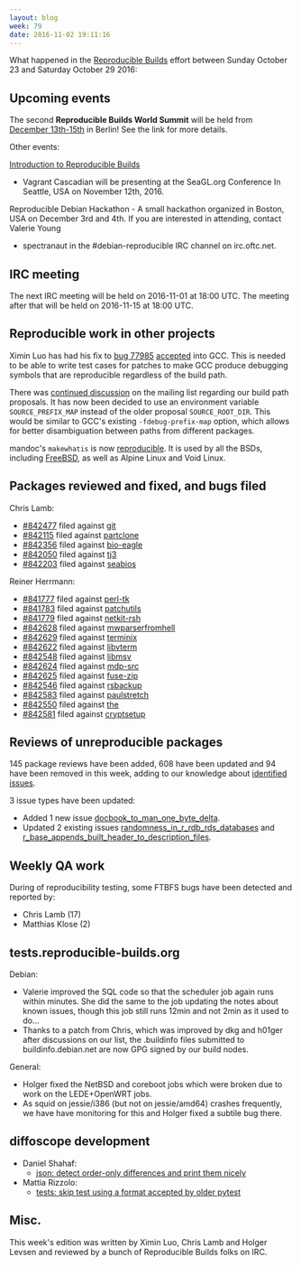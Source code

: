 ```yaml
---
layout: blog
week: 79
date: 2016-11-02 19:11:16
---
```


What happened in the [Reproducible
Builds](https://wiki.debian.org/ReproducibleBuilds) effort between Sunday
October 23 and Saturday October 29 2016:


Upcoming events
---------------

The second **Reproducible Builds World Summit** will be held from [December
13th-15th](https://reproducible-builds.org/events/berlin2016/) in Berlin! See
the link for more details.

Other events:

[Introduction to Reproducible
Builds](https://osem.seagl.org/conference/seagl2016/program/proposal/166)
- Vagrant Cascadian will be presenting at the SeaGL.org Conference In
Seattle, USA on November 12th, 2016.

Reproducible Debian Hackathon - A small hackathon organized in Boston, USA on
December 3rd and 4th. If you are interested in attending, contact Valerie Young
- spectranaut in the #debian-reproducible IRC channel on irc.oftc.net.


IRC meeting
-----------

The next IRC meeting will be held on 2016-11-01 at 18:00 UTC. The meeting after
that will be held on 2016-11-15 at 18:00 UTC.


Reproducible work in other projects
-----------------------------------

Ximin Luo has had his fix to [bug
77985](https://gcc.gnu.org/bugzilla/show_bug.cgi?id=77985)
[accepted](https://gcc.gnu.org/viewcvs/gcc?view=revision&revision=241473) into
GCC. This is needed to be able to write test cases for patches to make GCC
produce debugging symbols that are reproducible regardless of the build path.

There was [continued
discussion](https://lists.alioth.debian.org/pipermail/reproducible-builds/Week-of-Mon-20161024/007383.html)
on the mailing list regarding our build path proposals. It has now been decided
to use an environment variable `SOURCE_PREFIX_MAP` instead of the older
proposal `SOURCE_ROOT_DIR`. This would be similar to GCC's existing
`-fdebug-prefix-map` option, which allows for better disambiguation between
paths from different packages.

mandoc's `makewhatis` is now
[reproducible](https://mdocml.bsd.lv/cgi-bin/cvsweb/mandocdb.c?rev=1.231&content-type=text/x-cvsweb-markup).
It is used by all the BSDs, including
[FreeBSD](https://svnweb.freebsd.org/changeset/base/307003), as well as Alpine
Linux and Void Linux.


Packages reviewed and fixed, and bugs filed
-------------------------------------------

Chris Lamb:

* [#842477](https://bugs.debian.org/842477) filed against [git](https://tracker.debian.org/pkg/git)
* [#842115](https://bugs.debian.org/842115) filed against [partclone](https://tracker.debian.org/pkg/partclone)
* [#842356](https://bugs.debian.org/842356) filed against [bio-eagle](https://tracker.debian.org/pkg/bio-eagle)
* [#842050](https://bugs.debian.org/842050) filed against [tj3](https://tracker.debian.org/pkg/tj3)
* [#842203](https://bugs.debian.org/842203) filed against [seabios](https://tracker.debian.org/pkg/seabios)

Reiner Herrmann:

* [#841777](https://bugs.debian.org/841777) filed against [perl-tk](https://tracker.debian.org/pkg/perl-tk)
* [#841783](https://bugs.debian.org/841783) filed against [patchutils](https://tracker.debian.org/pkg/patchutils)
* [#841779](https://bugs.debian.org/841779) filed against [netkit-rsh](https://tracker.debian.org/pkg/netkit-rsh)
* [#842628](https://bugs.debian.org/842628) filed against [mwparserfromhell](https://tracker.debian.org/pkg/mwparserfromhell)
* [#842629](https://bugs.debian.org/842629) filed against [terminix](https://tracker.debian.org/pkg/terminix)
* [#842622](https://bugs.debian.org/842622) filed against [libvterm](https://tracker.debian.org/pkg/libvterm)
* [#842548](https://bugs.debian.org/842548) filed against [libmsv](https://tracker.debian.org/pkg/libmsv)
* [#842624](https://bugs.debian.org/842624) filed against [mdp-src](https://tracker.debian.org/pkg/mdp-src)
* [#842625](https://bugs.debian.org/842625) filed against [fuse-zip](https://tracker.debian.org/pkg/fuse-zip)
* [#842546](https://bugs.debian.org/842546) filed against [rsbackup](https://tracker.debian.org/pkg/rsbackup)
* [#842583](https://bugs.debian.org/842583) filed against [paulstretch](https://tracker.debian.org/pkg/paulstretch)
* [#842550](https://bugs.debian.org/842550) filed against [the](https://tracker.debian.org/pkg/the)
* [#842581](https://bugs.debian.org/842581) filed against [cryptsetup](https://tracker.debian.org/pkg/cryptsetup)


Reviews of unreproducible packages
----------------------------------

145 package reviews have been added, 608 have been updated and 94 have been
removed in this week, adding to our knowledge about [identified
issues](https://tests.reproducible-builds.org/debian/index_issues.html).

3 issue types have been updated:

- Added 1 new issue [docbook\_to\_man\_one\_byte\_delta](https://tests.reproducible-builds.org/issues/unstable/docbook\_to\_man\_one\_byte\_delta_issue.html).
- Updated 2 existing issues [randomness\_in\_r\_rdb\_rds\_databases](https://tests.reproducible-builds.org/issues/unstable/randomness\_in\_r\_rdb\_rds\_databases_issue.html)
  and [r\_base\_appends\_built\_header\_to\_description\_files](https://tests.reproducible-builds.org/issues/unstable/r\_base\_appends\_built\_header\_to\_description\_files_issue.html).


Weekly QA work
--------------

During of reproducibility testing, some FTBFS bugs have been detected and
reported by:

 - Chris Lamb (17)
 - Matthias Klose (2)


tests.reproducible-builds.org
-----------------------------

Debian:

- Valerie improved the SQL code so that the scheduler job again runs within
  minutes. She did the same to the job updating the notes about known issues,
  though this job still runs 12min and not 2min as it used to do…
- Thanks to a patch from Chris, which was improved by dkg and h01ger after
  discussions on our list, the .buildinfo files submitted to
  buildinfo.debian.net are now GPG signed by our build nodes.

General:

- Holger fixed the NetBSD and coreboot jobs which were broken due to work on
  the LEDE+OpenWRT jobs.
- As squid on jessie/i386 (but not on jessie/amd64) crashes frequently, we have
  have monitoring for this and Holger fixed a subtile bug there.


diffoscope development
----------------------

- Daniel Shahaf:
  - [json: detect order-only differences and print them nicely](https://anonscm.debian.org/git/reproducible/diffoscope.git/commit/?id=8faf040)
- Mattia Rizzolo:
  - [tests: skip test using a format accepted by older pytest](https://anonscm.debian.org/git/reproducible/diffoscope.git/commit/?id=fa07622)


Misc.
-----

This week's edition was written by Ximin Luo, Chris Lamb and Holger Levsen and reviewed by
a bunch of Reproducible Builds folks on IRC.
